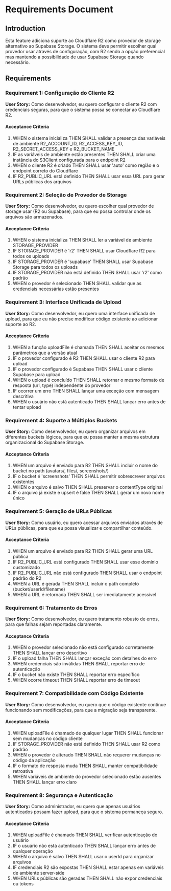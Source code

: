 # Requirements Document

## Introduction

Esta feature adiciona suporte ao Cloudflare R2 como provedor de storage alternativo ao Supabase Storage. O sistema deve permitir escolher qual provedor usar através de configuração, com R2 sendo a opção preferencial mas mantendo a possibilidade de usar Supabase Storage quando necessário.

## Requirements

### Requirement 1: Configuração do Cliente R2

**User Story:** Como desenvolvedor, eu quero configurar o cliente R2 com credenciais seguras, para que o sistema possa se conectar ao Cloudflare R2.

#### Acceptance Criteria

1. WHEN o sistema inicializa THEN SHALL validar a presença das variáveis de ambiente R2_ACCOUNT_ID, R2_ACCESS_KEY_ID, R2_SECRET_ACCESS_KEY e R2_BUCKET_NAME
2. IF as variáveis de ambiente estão presentes THEN SHALL criar uma instância do S3Client configurada para o endpoint R2
3. WHEN o cliente R2 é criado THEN SHALL usar 'auto' como região e o endpoint correto do Cloudflare
4. IF R2_PUBLIC_URL está definido THEN SHALL usar essa URL para gerar URLs públicas dos arquivos

### Requirement 2: Seleção de Provedor de Storage

**User Story:** Como desenvolvedor, eu quero escolher qual provedor de storage usar (R2 ou Supabase), para que eu possa controlar onde os arquivos são armazenados.

#### Acceptance Criteria

1. WHEN o sistema inicializa THEN SHALL ler a variável de ambiente STORAGE_PROVIDER
2. IF STORAGE_PROVIDER é 'r2' THEN SHALL usar Cloudflare R2 para todos os uploads
3. IF STORAGE_PROVIDER é 'supabase' THEN SHALL usar Supabase Storage para todos os uploads
4. IF STORAGE_PROVIDER não está definido THEN SHALL usar 'r2' como padrão
5. WHEN o provedor é selecionado THEN SHALL validar que as credenciais necessárias estão presentes

### Requirement 3: Interface Unificada de Upload

**User Story:** Como desenvolvedor, eu quero uma interface unificada de upload, para que eu não precise modificar código existente ao adicionar suporte ao R2.

#### Acceptance Criteria

1. WHEN a função uploadFile é chamada THEN SHALL aceitar os mesmos parâmetros que a versão atual
2. IF o provedor configurado é R2 THEN SHALL usar o cliente R2 para upload
3. IF o provedor configurado é Supabase THEN SHALL usar o cliente Supabase para upload
4. WHEN o upload é concluído THEN SHALL retornar o mesmo formato de resposta (url, type) independente do provedor
5. IF ocorrer um erro THEN SHALL lançar uma exceção com mensagem descritiva
6. WHEN o usuário não está autenticado THEN SHALL lançar erro antes de tentar upload

### Requirement 4: Suporte a Múltiplos Buckets

**User Story:** Como desenvolvedor, eu quero organizar arquivos em diferentes buckets lógicos, para que eu possa manter a mesma estrutura organizacional do Supabase Storage.

#### Acceptance Criteria

1. WHEN um arquivo é enviado para R2 THEN SHALL incluir o nome do bucket no path (avatars/, files/, screenshots/)
2. IF o bucket é 'screenshots' THEN SHALL permitir sobrescrever arquivos existentes
3. WHEN o arquivo é salvo THEN SHALL preservar o contentType original
4. IF o arquivo já existe e upsert é false THEN SHALL gerar um novo nome único

### Requirement 5: Geração de URLs Públicas

**User Story:** Como usuário, eu quero acessar arquivos enviados através de URLs públicas, para que eu possa visualizar e compartilhar conteúdo.

#### Acceptance Criteria

1. WHEN um arquivo é enviado para R2 THEN SHALL gerar uma URL pública
2. IF R2_PUBLIC_URL está configurado THEN SHALL usar esse domínio customizado
3. IF R2_PUBLIC_URL não está configurado THEN SHALL usar o endpoint padrão do R2
4. WHEN a URL é gerada THEN SHALL incluir o path completo (bucket/userId/filename)
5. WHEN a URL é retornada THEN SHALL ser imediatamente acessível

### Requirement 6: Tratamento de Erros

**User Story:** Como desenvolvedor, eu quero tratamento robusto de erros, para que falhas sejam reportadas claramente.

#### Acceptance Criteria

1. WHEN o provedor selecionado não está configurado corretamente THEN SHALL lançar erro descritivo
2. IF o upload falha THEN SHALL lançar exceção com detalhes do erro
3. WHEN credenciais são inválidas THEN SHALL reportar erro de autenticação
4. IF o bucket não existe THEN SHALL reportar erro específico
5. WHEN ocorre timeout THEN SHALL reportar erro de timeout

### Requirement 7: Compatibilidade com Código Existente

**User Story:** Como desenvolvedor, eu quero que o código existente continue funcionando sem modificações, para que a migração seja transparente.

#### Acceptance Criteria

1. WHEN uploadFile é chamado de qualquer lugar THEN SHALL funcionar sem mudanças no código cliente
2. IF STORAGE_PROVIDER não está definido THEN SHALL usar R2 como padrão
3. WHEN o provedor é alterado THEN SHALL não requerer mudanças no código da aplicação
4. IF o formato de resposta muda THEN SHALL manter compatibilidade retroativa
5. WHEN variáveis de ambiente do provedor selecionado estão ausentes THEN SHALL lançar erro claro

### Requirement 8: Segurança e Autenticação

**User Story:** Como administrador, eu quero que apenas usuários autenticados possam fazer upload, para que o sistema permaneça seguro.

#### Acceptance Criteria

1. WHEN uploadFile é chamado THEN SHALL verificar autenticação do usuário
2. IF o usuário não está autenticado THEN SHALL lançar erro antes de qualquer operação
3. WHEN o arquivo é salvo THEN SHALL usar o userId para organizar arquivos
4. IF credenciais R2 são expostas THEN SHALL estar apenas em variáveis de ambiente server-side
5. WHEN URLs públicas são geradas THEN SHALL não expor credenciais ou tokens
